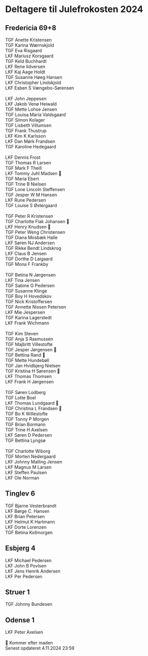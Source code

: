 # Deltagere til Julefrokosten 2024
## Fredericia 69+8
TGF Anette Kristensen <br>
TGF Karina Wærnskjold <br>
TGF Eva Risgaard <br>
LKF Mariusz Korsgaard <br>
TGF Keld Buchhardt <br>
LKF Rene Ildversen <br>
LKF Kaj Aage Holdt <br>
TGF Susanne Høeg Hansen <br>
LKF Christopher Lindskjold <br>
LKF Esben S Vængebo-Sørensen <br>
<br>
LKF John Jeppesen <br>
LKF Jakob Venø Heiwald <br>
TGF Mette Lohse Jensen <br>
TGF Louisa Maria Valdsgaard <br>
TGF Simon Kolager <br>
TGF Lisbeth Villumsen <br>
TGF Frank Thustrup <br>
LKF Kim K Karlsson <br>
LKF Dan Mørk Frandsen <br>
TGF Karoline Hedegaard <br>
<br>
LKF Dennis Frost <br>
TGF Thomas R Larsen <br>
TGF Mark F Theill <br>
LKF Tommy Juhl Madsen 🎋<br>
TGF Maria Ebert <br>
TGF Trine B Nielsen <br>
TGF Lone Lincoln Steffensen <br>
TGF Jesper W M Hansen <br>
LKF Rune Pedersen <br>
TGF Louise S Østergaard <br>
<br>
TGF Peter R Kristensen<br>
TGF Charlotte Flak Johansen 🎋 <br>
LKF Henry Knudsen 🎋<br>
TGF Peter Weng Christensen <br>
TGF Diana Mosbæk Halle <br>
LKF Søren NJ Andersen<br>
TGF Rikke Bendt Lindskrog<br>
LKF Claus B Jensen<br>
TGF Dorthe D Laigaard<br>
TGF Mona F Frankby<br>
<br>
TGF Betina N Jørgensen <br>
LKF Tina Jensen<br>
TGF Sabine G Pedersen<br>
TGF Susanne Klinge<br>
TGF Boy H Hovedskov<br>
TGF Nick Kristoffersen<br>
TGF Annette Nissen Petersen<br>
LKF Mie Jespersen<br>
TGF Karina Lagerstedt<br>
LKF Frank Wichmann<br>
<br>
TGF Kim Steven<br>
TGF Anja S Rasmussen<br>
TGF Majbritt Villestofte<br>
TGF Jesper Jørgensen 🎋<br>
TGF Bettina Rand 🎋<br>
TGF Mette Hundebøll<br>
TGF Jan Hvidbjerg Nielsen<br>
TGF Kristina H Sørensen 🎋<br>
LKF Thomas Thomsen <br>
LKF Frank H Jørgensen<br>
<br>
TGF Søren Lodberg<br>
TGF Lotte Boel<br>
LKF Thomas Lundgaard 🎋<br>
TGF Christina L Frandsen 🎋<br>
TGF Bo K Willestofte <br>
TGF Tonny P Morgen<br>
TGF Brian Bormann<br>
TGF Trine H Axelsen<br>
LKF Søren D Pedersen<br>
TGF Bettina Lyngsø<br>
<br>
TGF Charlotte Wiborg<br>
TGF Morten Nedergaard<br>
LKF Johnny Malling Jensen<br>
LKF Magnus M Larsen<br>
LKF Steffen Paulsen<br>
LKF Ole Norman <br>
## Tinglev 6
TGF Bjarne Vesterbrandt <br>
LKF Børge C. Hansen <br>
LKF Brian Petersen<br>
LKF Helmut K Hartmann<br>
LKF Dorte Lorenzen<br>
TGF Betina Kollmorgen<br>
## Esbjerg 4
LKF Michael Pedersen <br>
LKF John B Povlsen <br>
LKF Jens Henrik Andersen<br>
LKF Per Pedersen<br>
## Struer 1
TGF Johnny Bundesen
## Odense 1
LKF Peter Axelsen
<br>
<br>
🎋 Kommer efter maden <br>
Senest opdateret 4.11.2024 23:59
